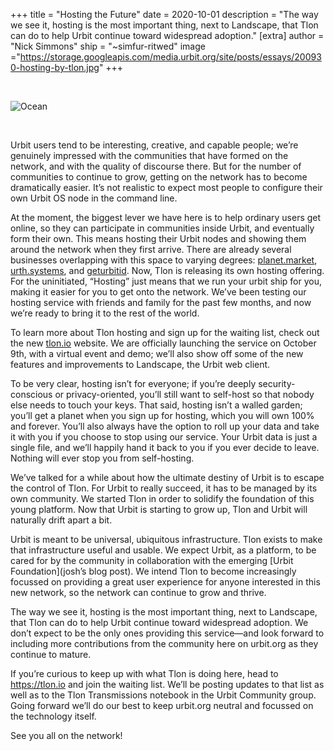 +++
title = "Hosting the Future"
date = 2020-10-01
description = "The way we see it, hosting is the most important thing, next to Landscape, that Tlon can do to help Urbit continue toward widespread adoption."
[extra]
author = "Nick Simmons"
ship = "~simfur-ritwed"
image ="https://storage.googleapis.com/media.urbit.org/site/posts/essays/200930-hosting-by-tlon.jpg"
+++

<br>

![Ocean](https://storage.googleapis.com/media.urbit.org/site/posts/essays/200930-hosting-by-tlon.jpg)

<br>

Urbit users tend to be interesting, creative, and capable people; we’re genuinely impressed with the communities that have formed on the network, and with the quality of discourse there. But for the number of communities to continue to grow, getting on the network has to become dramatically easier. It’s not realistic to expect most people to configure their own Urbit OS node in the command line.

At the moment, the biggest lever we have here is to help ordinary users get online, so they can participate in communities inside Urbit, and eventually form their own. This means hosting their Urbit nodes and showing them around the network when they first arrive. There are already several businesses overlapping with this space to varying degrees: [planet.market](https://planet.market/), [urth.systems](https://urth.systems/), and [geturbitid](https://www.geturbitid.com/). Now, Tlon is releasing its own hosting offering. For the uninitiated, “Hosting” just means that we run your urbit ship for you, making it easier for you to get onto the network. We’ve been testing our hosting service with friends and family for the past few months, and now we’re ready to bring it to the rest of the world. 

To learn more about Tlon hosting and sign up for the waiting list, check out the new [tlon.io](https://tlon.io/) website. We are officially launching the service on October 9th, with a virtual event and demo; we’ll also show off some of the new features and improvements to Landscape, the Urbit web client. 

To be very clear, hosting isn’t for everyone; if you’re deeply security-conscious or privacy-oriented, you’ll still want to self-host so that nobody else needs to touch your keys. That said, hosting isn’t a walled garden; you’ll get a planet when you sign up for hosting, which you will own 100% and forever. You’ll also always have the option to roll up your data and take it with you if you choose to stop using our service. Your Urbit data is just a single file, and we’ll happily hand it back to you if you ever decide to leave. Nothing will ever stop you from self-hosting.

We’ve talked for a while about how the ultimate destiny of Urbit is to escape the control of Tlon. For Urbit to really succeed, it has to be managed by its own community. We started Tlon in order to solidify the foundation of this young platform. Now that Urbit is starting to grow up, Tlon and Urbit will naturally drift apart a bit. 

Urbit is meant to be universal, ubiquitous infrastructure. Tlon exists to make that infrastructure useful and usable. We expect Urbit, as a platform, to be cared for by the community in collaboration with the emerging [Urbit Foundation](josh’s blog post). We intend Tlon to become increasingly focussed on providing a great user experience for anyone interested in this new network, so the network can continue to grow and thrive.

The way we see it, hosting is the most important thing, next to Landscape, that Tlon can do to help Urbit continue toward widespread adoption. We don’t expect to be the only ones providing this service—and look forward to including more contributions from the community here on urbit.org as they continue to mature.

If you’re curious to keep up with what Tlon is doing here, head to https://tlon.io and join the waiting list. We’ll be posting updates to that list as well as to the Tlon Transmissions notebook in the Urbit Community group. Going forward we’ll do our best to keep urbit.org neutral and focussed on the technology itself.

See you all on the network!